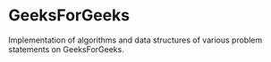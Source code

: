 # GeeksForGeeks
Implementation of algorithms and data structures of various problem statements on GeeksForGeeks.
